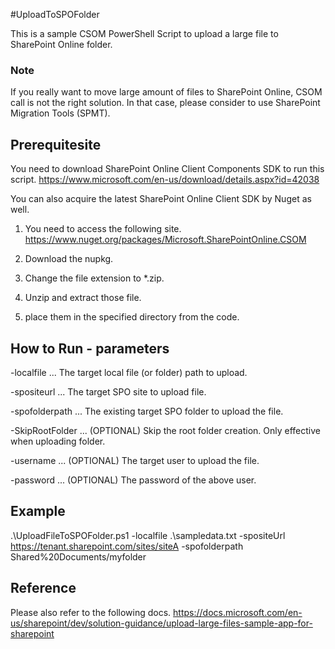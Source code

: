 #UploadToSPOFolder

This is a sample CSOM PowerShell Script to upload a large file to SharePoint Online folder.

### Note
If you really want to move large amount of files to SharePoint Online, CSOM call is not the right solution.
In that case, please consider to use SharePoint Migration Tools (SPMT).

## Prerequitesite
You need to download SharePoint Online Client Components SDK to run this script.
https://www.microsoft.com/en-us/download/details.aspx?id=42038

You can also acquire the latest SharePoint Online Client SDK by Nuget as well.

1. You need to access the following site. 
https://www.nuget.org/packages/Microsoft.SharePointOnline.CSOM

2. Download the nupkg.
3. Change the file extension to *.zip.
4. Unzip and extract those file.
5. place them in the specified directory from the code. 

## How to Run - parameters

-localfile ... The target local file (or folder) path to upload. 

-spositeurl ... The target SPO site to upload file.

-spofolderpath ... The existing target SPO folder to upload the file. 

-SkipRootFolder ... (OPTIONAL) Skip the root folder creation. Only effective when uploading folder.

-username ... (OPTIONAL) The target user to upload the file.

-password ... (OPTIONAL) The password of the above user.

## Example
.\UploadFileToSPOFolder.ps1 -localfile .\sampledata.txt -spositeUrl https://tenant.sharepoint.com/sites/siteA -spofolderpath Shared%20Documents/myfolder


## Reference
Please also refer to the following docs.
https://docs.microsoft.com/en-us/sharepoint/dev/solution-guidance/upload-large-files-sample-app-for-sharepoint


